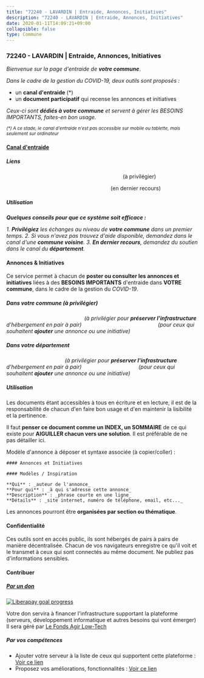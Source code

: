 ```yaml
---
title: "72240 - LAVARDIN | Entraide, Annonces, Initiatives"
description: "72240 - LAVARDIN | Entraide, Annonces, Initiatives"
date: 2020-01-11T14:09:21+09:00
collapsible: false
type: Commune
---
```


### 72240 - LAVARDIN | Entraide, Annonces, Initiatives

_Bienvenue sur la page d'entraide de **votre commune**_.

_Dans le cadre de la gestion du COVID-19, deux outils sont proposés :_

- un **canal d'entraide** (*)
- un **document participatif** qui recense les annonces et initiatives

_Ceux-ci sont **dédiés à votre commune** et servent à gérer les BESOINS IMPORTANTS, faites-en bon usage._

<p><small><i>(*) A ce stade, le canal d'entraide n'est pas accessible sur mobile ou tablette, mais seulement sur ordinateur</i></small></p>

#### [Canal d'entraide](https://entraide.stopcoronavirus.tech/#/channel/72240_lavardin)

##### Liens

<a href="https://entraide.stopcoronavirus.tech/#/channel/72240_lavardin" target="_blank" class="myButton" style="color:white;">Canal de votre commune : 72240 	- LAVARDIN</a> (à privilégier)

<a href="https://entraide.stopcoronavirus.tech/#/channel/72_sarthe" target="_blank" class="myButton" style="color:white;">Canal de votre département : 72 	- Sarthe</a> (en dernier recours)

##### Utilisation

_**Quelques conseils pour que ce système soit efficace :**_

_1. **Privilégiez** les échanges au niveau de **votre commune** dans un premier temps._
_2. Si vous n'avez pas trouvez d'aide disponible, demandez dans le canal d'une **commune voisine**._
_3. **En dernier recours**, demandez du soutien dans le canal du **département**._

#### Annonces & Initiatives


Ce service permet à chacun de **poster ou consulter les annonces et initiatives** liées à des **BESOINS
IMPORTANTS** d'entraide dans **VOTRE commune**, dans le cadre de la gestion du _COVID-19_.

##### Dans votre commune (à privilégier)

<a href="https://docs.stopcoronavirus.tech/#/r/markdown/72240_lavardin/4XTTM4W4LPYgTsHh6sS8Lx6bPZReTgQJyRFCgxMdCNLodjRQv" target="_blank" class="myButton" style="color:white;">Consulter : 72240 	- LAVARDIN</a> _(à privilégier pour **préserver l'infrastructure** d'hébergement en pair à pair)_
<a href="https://docs.stopcoronavirus.tech/#/w/markdown/72240_lavardin/4XTTM4W4LPYgTsHh6sS8Lx6bPZReTgQJyRFCgxMdCNLodjRQv-K3TgUh9b6T3VuLA7PQLvLqjVv6wCA5SrDYDcPZ3QDvnRzeNzwdPPSvwwiZXM3Vpo8253LiMGVCwog5rU3ZsWvcanGQChhPLfo9BxETqYZYPaZsvuu2VHxgtTEcYbsDd2pvCkzh4N" target="_blank" class="myButton" style="color:white;">Déposer : 72240 	- LAVARDIN</a> _(pour ceux qui souhaitent **ajouter** une annonce ou une initiative)_

##### Dans votre département

<a href="https://docs.stopcoronavirus.tech/#/r/markdown/72_sarthe/4XTTM94PDoxfKWsWMasdzrW998jkGtRkEM3CSUC42xSpuJKZ5" target="_blank" class="myButton" style="color:white;">Consulter : 72 	- Sarthe</a> _(à privilégier pour **préserver l'infrastructure** d'hébergement en pair à pair)_
<a href="https://docs.stopcoronavirus.tech/#/w/markdown/72_sarthe/4XTTM94PDoxfKWsWMasdzrW998jkGtRkEM3CSUC42xSpuJKZ5-K3TgTpjFyG67yVeuXvSAfSYzY4Yx2FMtDhgpv5HM2EDBJRVMn95z33xx4XjRNYNVaVsBPQ1t4pG9MoyNqwTqa8mcnEUB8rK4BMVbvUhCtGWCPSFnDCaT8GJTyimDgsCirLN3zswh" target="_blank" class="myButton" style="color:white;">Déposer : 72 	- Sarthe</a> _(pour ceux qui souhaitent **ajouter** une annonce ou une initiative)_


##### Utilisation

Les documents étant accessibles à tous en écriture et en lecture, il est de la
responsabilité de chacun d'en faire bon usage et d'en maintenir la lisibilité
et la pertinence.

Il faut **penser ce document comme un INDEX, un SOMMAIRE** de ce qui existe
pour **AIGUILLER chacun vers une solution**. Il est préférable de ne pas détailler ici.

Modèle d'annonce à déposer et syntaxe associée (à copier/coller) :

    #### Annonces et Initiatives

    #### Modèles / Inspiration

    **Qui** : _auteur de l'annonce_
    **Pour qui** : _à qui s'adresse cette annonce_
    **Description** : _phrase courte en une ligne_
    **Détails** : _site internet, numéro de téléphone, email, etc..._


Les annonces pourront être **organisées par section ou thématique**.

#### Confidentialité

Ces outils sont en accès public, ils sont hébergés de pairs à pairs de manière décentralisée.
Chacun de vos navigateurs enregistre ce qu'il voit et le transmet à ceux qui sont connectés au même document.
Ne publiez pas d'informations sensibles.

#### Contribuer

##### [Par un don](https://liberapay.com/StopCoronavirus.Tech/donate)

<a href="https://liberapay.com/StopCoronavirus.Tech/donate" target="_blank" >
<img alt="Liberapay goal progress" src="https://img.shields.io/liberapay/goal/StopCoronavirus.Tech?color=orange&label=Objectif&style=for-the-badge"></img>
</a>

Votre don servira à financer l'infrastructure supportant la plateforme (serveurs, développement informatique et autres besoins qui vont émerger)
Il sera géré par [Le Fonds Agir Low-Tech](https://agir.lowtech.fr)

##### Par vos compétences

- Ajouter votre serveur à la liste de ceux qui supportent cette plateforme : <a href="https://gitlab.com/stopcoronavirus/infra-follow" target="_blank">Voir ce lien</a>
- Proposez vos améliorations, fonctionnalités : <a href="https://gitlab.com/stopcoronavirus/infra-follow" target="_blank">Voir ce lien</a>

